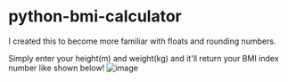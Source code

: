 # python-bmi-calculator

I created this to become more familiar with floats and rounding numbers. 

Simply enter your height(m) and weight(kg) and it'll return your BMI index number like shown below!
![image](https://user-images.githubusercontent.com/50307506/209902075-96f3bb31-4550-42f5-a67a-286ce36e5bbd.png)
